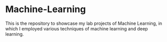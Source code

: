 # Machine-Learning
This is the repository to showcase my lab projects of Machine Learning, in which I employed various techniques of machine learning and deep learning.
